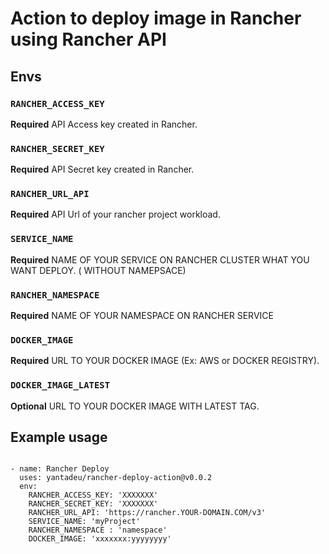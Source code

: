 # Action to deploy image in Rancher using Rancher API

## Envs

### `RANCHER_ACCESS_KEY`

**Required** API Access key created in Rancher.

### `RANCHER_SECRET_KEY`

**Required** API Secret key created in Rancher.

### `RANCHER_URL_API`

**Required** API Url of your rancher project workload.

### `SERVICE_NAME`

**Required** NAME OF YOUR SERVICE ON RANCHER CLUSTER WHAT YOU WANT DEPLOY. ( WITHOUT NAMEPSACE)

### `RANCHER_NAMESPACE`

**Required** NAME OF YOUR NAMESPACE ON RANCHER SERVICE

### `DOCKER_IMAGE`

**Required** URL TO YOUR DOCKER IMAGE (Ex: AWS or DOCKER REGISTRY).

### `DOCKER_IMAGE_LATEST`

**Optional** URL TO YOUR DOCKER IMAGE WITH LATEST TAG.


## Example usage
`````
  
- name: Rancher Deploy
  uses: yantadeu/rancher-deploy-action@v0.0.2
  env:
    RANCHER_ACCESS_KEY: 'XXXXXXX'
    RANCHER_SECRET_KEY: 'XXXXXXX'
    RANCHER_URL_API: 'https://rancher.YOUR-DOMAIN.COM/v3'
    SERVICE_NAME: 'myProject'
    RANCHER_NAMESPACE : 'namespace'
    DOCKER_IMAGE: 'xxxxxxx:yyyyyyyy'
   

